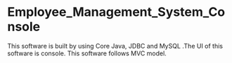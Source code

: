 # Employee_Management_System_Console
This software is built by using Core Java, JDBC and MySQL .The UI of this software is console. This software follows MVC model.
